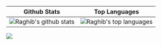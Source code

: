 | Github Stats | Top Languages |
| --- | --- |
| ![Raghib's github stats](https://github-readme-streak-stats.herokuapp.com?user=oyeraghib&theme=dracula") | ![Raghib's top languages](https://github-readme-stats.vercel.app/api/top-langs/?username=oyeraghib&show_icons=true&title_color=f6c32c&icon_color=f6c32c&text_color=9f9f9f&bg_color=151515&count_private=true&layout=compact) |

![](https://komarev.com/ghpvc/?username=oyeraghib)
